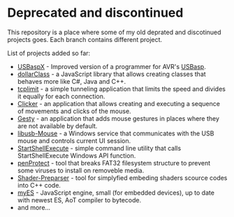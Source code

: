 # Deprecated and discontinued

This repository is a place where some of my old deprated and discotinued projects goes. Each branch contains different project.

List of projects added so far:
 - [USBaspX](https://github.com/kildom/deprecated/tree/USBaspX) - Improved version of a programmer for AVR's [USBasp](http://www.fischl.de/usbasp/).
 - [dollarClass](https://github.com/kildom/deprecated/tree/dollarClass) - a JavaScript library that allows creating classes that behaves more like C#, Java and C++.
 - [tcplimit](https://github.com/kildom/deprecated/tree/tcplimit) - a simple tunneling application that limits the speed and divides it equally for each connection.
 - [Clicker](https://github.com/kildom/deprecated/tree/Clicker) - an application that allows creating and executing a sequence of movements and clicks of the mouse.
 - [Gesty](https://github.com/kildom/deprecated/tree/gesty) - an application that adds mouse gestures in places where they are not available by default.
 - [libusb-Mouse](https://github.com/kildom/deprecated/tree/libusb-Mouse) - a Windows service that communicates with the USB mouse and controls current UI session.
 - [StartShellExecute](https://github.com/kildom/deprecated/tree/StartShellExecute) - simple command line utility that calls StartShellExecute Windows API function.
 - [penProtect](https://github.com/kildom/deprecated/tree/penProtect) - tool that breaks FAT32 filesystem structure to prevent some viruses to install on removeble media.
 - [Shader-Preparser](https://github.com/kildom/deprecated/tree/Shader-Preparser) - tool for simplyfied embeding shaders scource codes into C++ code.
 - [myES](https://github.com/kildom/deprecated/tree/myes) - JavaScript engine, small (for embedded devices), up to date with newest ES, AoT compiler to bytecode.
 - and more...
